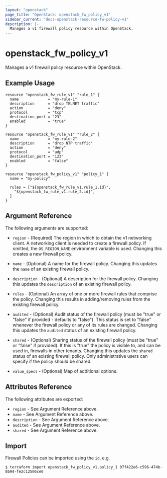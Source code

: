 ```yaml
---
layout: "openstack"
page_title: "OpenStack: openstack_fw_policy_v1"
sidebar_current: "docs-openstack-resource-fw-policy-v1"
description: |-
  Manages a v1 firewall policy resource within OpenStack.
---
```


# openstack\_fw\_policy_v1

Manages a v1 firewall policy resource within OpenStack.

## Example Usage

```
resource "openstack_fw_rule_v1" "rule_1" {
  name             = "my-rule-1"
  description      = "drop TELNET traffic"
  action           = "deny"
  protocol         = "tcp"
  destination_port = "23"
  enabled          = "true"
}

resource "openstack_fw_rule_v1" "rule_2" {
  name             = "my-rule-2"
  description      = "drop NTP traffic"
  action           = "deny"
  protocol         = "udp"
  destination_port = "123"
  enabled          = "false"
}

resource "openstack_fw_policy_v1" "policy_1" {
  name = "my-policy"

  rules = ["${openstack_fw_rule_v1.rule_1.id}",
    "${openstack_fw_rule_v1.rule_2.id}",
  ]
}
```

## Argument Reference

The following arguments are supported:

* `region` - (Required) The region in which to obtain the v1 networking client.
    A networking client is needed to create a firewall policy. If omitted, the
    `OS_REGION_NAME` environment variable is used. Changing this creates a new
    firewall policy.

* `name` - (Optional) A name for the firewall policy. Changing this
    updates the `name` of an existing firewall policy.

* `description` - (Optional) A description for the firewall policy. Changing
    this updates the `description` of an existing firewall policy.

* `rules` - (Optional) An array of one or more firewall rules that comprise
    the policy. Changing this results in adding/removing rules from the
    existing firewall policy.

* `audited` - (Optional) Audit status of the firewall policy
    (must be "true" or "false" if provided - defaults to "false").
    This status is set to "false" whenever the firewall policy or any of its
    rules are changed. Changing this updates the `audited` status of an existing
    firewall policy.

* `shared` - (Optional) Sharing status of the firewall policy (must be "true"
    or "false" if provided). If this is "true" the policy is visible to, and
    can be used in, firewalls in other tenants. Changing this updates the
    `shared` status of an existing firewall policy. Only administrative users
    can specify if the policy should be shared.

* `value_specs` - (Optional) Map of additional options.

## Attributes Reference

The following attributes are exported:

* `region` - See Argument Reference above.
* `name` - See Argument Reference above.
* `description` - See Argument Reference above.
* `audited` - See Argument Reference above.
* `shared` - See Argument Reference above.

## Import

Firewall Policies can be imported using the `id`, e.g.

```
$ terraform import openstack_fw_policy_v1.policy_1 07f422e6-c596-474b-8b94-fe2c12506ce0
```
